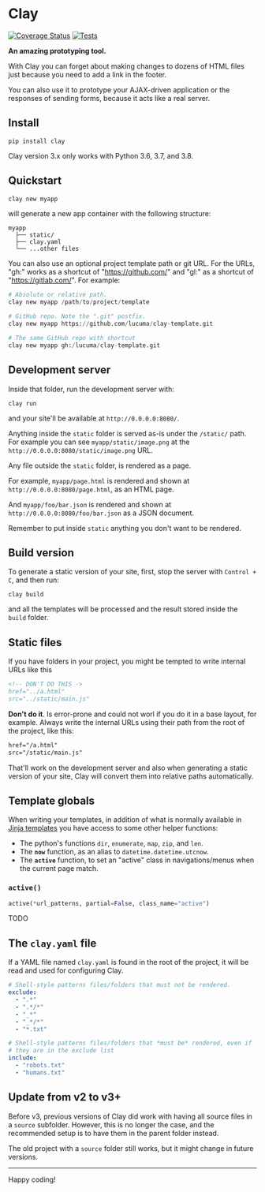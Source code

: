 
# Clay

[![Coverage Status](https://coveralls.io/repos/github/lucuma/Clay/badge.svg?branch=clay3)](https://coveralls.io/github/lucuma/Clay?branch=clay3) [![Tests](https://travis-ci.org/lucuma/Clay.svg?branch=master)](https://travis-ci.org/lucuma/Clay/)

**An amazing prototyping tool.**

With Clay you can forget about making changes to dozens of HTML files
just because you need to add a link in the footer.

You can also use it to prototype your AJAX-driven application or the
responses of sending forms, because it acts like a real server.


## Install

```
pip install clay
```

Clay version 3.x only works with Python 3.6, 3.7, and 3.8.


## Quickstart

```python
clay new myapp
```

will generate a new app container with the following structure:

```
myapp
  ├── static/
  ├── clay.yaml
  └── ...other files
```

You can also use an optional project template path or git URL. For the URLs, "gh:" works as a shortcut of "https://github.com/" and "gl:"  as a shortcut of "https://gitlab.com/". For example:

```python
# Absolute or relative path.
clay new myapp /path/to/project/template

# GitHub repo. Note the ".git" postfix.
clay new myapp https://github.com/lucuma/clay-template.git

# The same GitHub repo with shortcut
clay new myapp gh:/lucuma/clay-template.git
```


## Development server

Inside that folder, run the development server with:

```
clay run
```

and your site'll be available at ``http://0.0.0.0:8080/``.

Anything inside the `static` folder is served as-is under the `/static/` path.
For example you can see `myapp/static/image.png` at the `http://0.0.0.0:8080/static/image.png` URL.

Any file outside the  `static` folder, is rendered as a page.

For example, `myapp/page.html` is rendered and shown at `http://0.0.0.0:8080/page.html`, as an HTML page.

And `myapp/foo/bar.json` is rendered and shown at `http://0.0.0.0:8080/foo/bar.json` as a JSON document.

Remember to put inside `static` anything you don't want to be rendered.


## Build version

To generate a static version of your site, first, stop the server with
``Control + C``, and then run:

```
clay build
```

and all the templates will be processed and the result stored inside the
`build` folder.



## Static files

If you have folders in your project, you might be tempted to write internal URLs like this

```html
<!-- DON'T DO THIS ->
href="../a.html"
src="../static/main.js"
```

**Don't do it**. Is error-prone and could not worl if you do it in a base layout, for example. Always write the internal URLs using their path from the root of the project, like this:


```html
href="/a.html"
src="/static/main.js"
```

That'll work on the development server and also when generating a static version of your site, Clay will convert them into relative paths automatically.


## Template globals

When writing your templates, in addition of what is normally available in [Jinja templates](https://jinja.palletsprojects.com/en/2.10.x/) you have access to some other helper functions:

- The python's functions `dir`, `enumerate`, `map`, `zip`, and `len`.
- The **`now`** function, as an alias to `datetime.datetime.utcnow`.
- The **`active`** function, to set an "active" class in navigations/menus when the current page match.

### `active()`

```python
active(*url_patterns, partial=False, class_name="active")
```

TODO


## The `clay.yaml` file

If a YAML file named `clay.yaml` is found in the root of the project, it will be read and used for configuring Clay.

```yaml
# Shell-style patterns files/folders that must not be rendered.
exclude:
  - ".*"
  - ".*/*"
  - "_*"
  - "_*/*"
  - "*.txt"

# Shell-style patterns files/folders that *must be* rendered, even if
# they are in the exclude list
include:
  - "robots.txt"
  - "humans.txt"

```

## Update from v2 to v3+

Before v3, previous versions of Clay did work with having all source files in a `source` subfolder. However, this is no longer the case, and the recommended setup is to have them in the parent folder instead.

The old project with a `source` folder still works, but it might change in future versions.


----

Happy coding!

